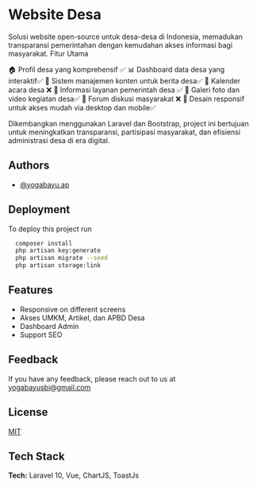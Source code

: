 
# Website Desa

Solusi website open-source untuk desa-desa di Indonesia, memadukan transparansi pemerintahan dengan kemudahan akses informasi bagi masyarakat.
Fitur Utama

🏠 Profil desa yang komprehensif ✅
📊 Dashboard data desa yang interaktif✅
📝 Sistem manajemen konten untuk berita desa✅
📅 Kalender acara desa ❌
💼 Informasi layanan pemerintah desa ✅
📸 Galeri foto dan video kegiatan desa✅
💬 Forum diskusi masyarakat ❌
📱 Desain responsif untuk akses mudah via desktop dan mobile✅

Dikembangkan menggunakan Laravel dan Bootstrap, project ini bertujuan untuk meningkatkan transparansi, partisipasi masyarakat, dan efisiensi administrasi desa di era digital.


## Authors

- [@yogabayu.ap](https://www.instagram.com/yogabayu.ap)


## Deployment

To deploy this project run

```bash
  composer install
  php artisan key:generate
  php artisan migrate --seed
  php artisan storage:link
```


## Features

- Responsive on different screens
- Akses UMKM, Artikel, dan APBD Desa
- Dashboard Admin
- Support SEO 



## Feedback

If you have any feedback, please reach out to us at yogabayusbi@gmail.com


## License

[MIT](https://choosealicense.com/licenses/mit/)


## Tech Stack

**Tech:** Laravel 10, Vue, ChartJS, ToastJs

